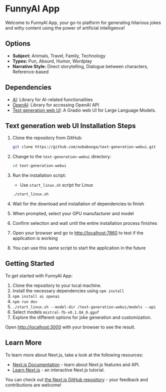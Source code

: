 # FunnyAI App

Welcome to FunnyAI App, your go-to platform for generating hilarious jokes and witty content using the power of artificial intelligence!


## Options

- **Subject:** Animals, Travel, Family, Technology
- **Types:** Pun, Absurd, Humor, Wordplay
- **Narrative Style:** Direct storytelling, Dialogue between characters, Reference-based

## Dependencies

- [AI](https://www.npmjs.com/package/ai): Library for AI-related functionalities
- [OpenAI](https://www.npmjs.com/package/openai): Library for accessing OpenAI API
- [Text generation web UI](https://github.com/oobabooga/text-generation-webui?tab=readme-ov-file#how-to-install): A Gradio web UI for Large Language Models.

## Text generation web UI Installation Steps

1. Clone the repository from GitHub:

   ```bash
   git clone https://github.com/oobabooga/text-generation-webui.git
   ```

2. Change to the `text-generation-webui` directory:

   ```bash
   cd text-generation-webui
   ```

3. Run the installation script:

   * Use `start_linux.sh` script for Linux

   ```bash
   ./start_linux.sh
   ```

4. Wait for the download and installation of dependencies to finish

5. When prompted, select your GPU manufacturer and model

6. Confirm selection and wait until the entire installation process finishes

7. Open your browser and go to <http://localhost:7860> to test if the application is working

8. You can use this same script to start the application in the future


## Getting Started

To get started with FunnyAI App:

1. Clone the repository to your local machine.
2. Install the necessary dependencies using ``` npm install ```
3. ``` npm install ai openai ```
4. ``` npm run dev ``` 
5. ```./start_linux.sh --model-dir /text-generation-webui/models --api ```
6. Select models ``` mistral-7b-v0.1.Q4_0.gguf ``` 
7. Explore the different options for joke generation and customization.

Open [http://localhost:3000](http://localhost:3000) with your browser to see the result.

## Learn More

To learn more about Next.js, take a look at the following resources:

- [Next.js Documentation](https://nextjs.org/docs) - learn about Next.js features and API.
- [Learn Next.js](https://nextjs.org/learn) - an interactive Next.js tutorial.

You can check out [the Next.js GitHub repository](https://github.com/vercel/next.js/) - your feedback and contributions are welcome!

